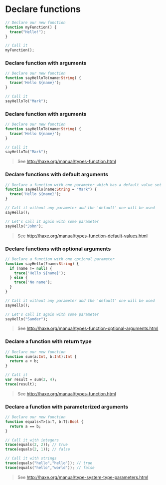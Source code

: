 # Declare functions

```haxe
// Declare our new function
function myFunction() {
  trace("Hello!");
}

// Call it
myFunction();
```

### Declare function with arguments

```haxe
// Declare our new function
function sayHelloTo(name:String) {
  trace('Hello ${name}');
}

// Call it
sayHelloTo("Mark");
```

### Declare function with arguments

```haxe
// Declare our new function
function sayHelloTo(name:String) {
  trace('Hello ${name}');
}

// Call it
sayHelloTo("Mark");
```
> See <http://haxe.org/manual/types-function.html>

### Declare functions with default arguments

```haxe
// Declare a function with one parameter which has a default value set
function sayHello(name:String = "Mark") {
  trace('Hello ${name}');
}

// Call it without any parameter and the 'default' one will be used
sayHello();

// Let's call it again with some parameter
sayHello("John");
```
> See <http://haxe.org/manual/types-function-default-values.html>

### Declare functions with optional arguments

```haxe
// Declare a function with one optional parameter
function sayHello(?name:String) {
  if (name != null) {
    trace('Hello ${name}');
  } else {
    trace('No name');
  }
}

// Call it without any parameter and the 'default' one will be used
sayHello();

// Let's call it again with some parameter
sayHello("Sander");
```
> See <http://haxe.org/manual/types-function-optional-arguments.html>

### Declare a function with return type

```haxe
// Declare our new function
function sum(a:Int, b:Int):Int {
  return a + b;
}

// Call it
var result = sum(2, 4);
trace(result);
```
> See <http://haxe.org/manual/types-function.html>

### Declare a function with parameterized arguments

```haxe
// Declare our new function
function equals<T>(a:T, b:T):Bool {
  return a == b;
}

// Call it with integers
trace(equals(2, 2)); // true
trace(equals(2, 1)); // false

// Call it with strings
trace(equals("hello","hello")); // true
trace(equals("hello","world")); // false
```
> See <http://haxe.org/manual/type-system-type-parameters.html>